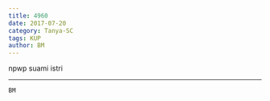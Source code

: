 ```yaml
---
title: 4960
date: 2017-07-20
category: Tanya-SC
tags: KUP
author: BM
---
```


npwp suami istri

---



`BM`
